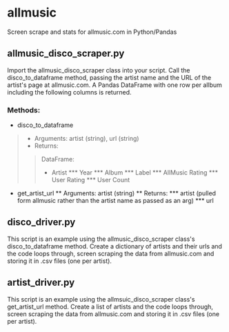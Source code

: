 # allmusic
Screen scrape and stats for allmusic.com in Python/Pandas

## allmusic_disco_scraper.py
Import the allmusic_disco_scraper class into your script.  Call the disco_to_dataframe method, passing the artist name and the URL of the artist's page at allmusic.com.  A Pandas DataFrame with one row per allbum including the following columns is returned.
### Methods:
 * disco_to_dataframe
  > * Arguments: artist (string), url (string)
  > * Returns:
  >> DataFrame:
  >> * Artist
   *** Year
   *** Album
   *** Label
   *** AllMusic Rating
   *** User Rating
   *** User Count
 * get_artist_url
  ** Arguments: artist (string)
  ** Returns:
   *** artist (pulled form allmusic rather than the artist name as passed as an arg)
   *** url

## disco_driver.py
This script is an example using the allmusic_disco_scraper class's disco_to_dataframe method.  Create a dictionary of artists and their urls and the code loops through, screen scraping the data from allmusic.com and storing it in .csv files (one per artist).

## artist_driver.py
This script is an example using the allmsuic_disco_scraper class's get_artist_url method. Create a list of artists and the code loops through, screen scraping the data from allmusic.com and storing it in .csv files (one per artist).
